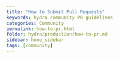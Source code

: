```yaml
---
title: "How to Submit Pull Requests"
keywords: hydra community PR guidelines
categories: Community
permalink: how-to-pr.html
folder: hydra/production/how-to-pr.md
sidebar: home_sidebar
tags: [community]
---
```

